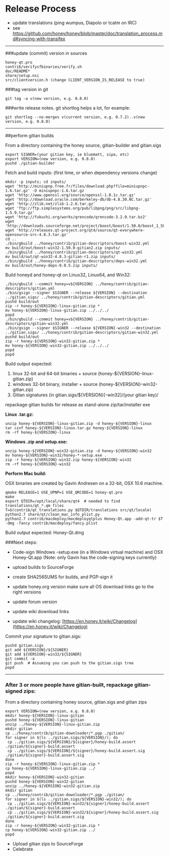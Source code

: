 Release Process
====================

* update translations (ping wumpus, Diapolo or tcatm on IRC)
* see https://github.com/honey/honey/blob/master/doc/translation_process.md#syncing-with-transifex

* * *

###update (commit) version in sources


	honey-qt.pro
	contrib/verifysfbinaries/verify.sh
	doc/README*
	share/setup.nsi
	src/clientversion.h (change CLIENT_VERSION_IS_RELEASE to true)

###tag version in git

	git tag -a v(new version, e.g. 0.8.0)

###write release notes. git shortlog helps a lot, for example:

	git shortlog --no-merges v(current version, e.g. 0.7.2)..v(new version, e.g. 0.8.0)

* * *

##perform gitian builds

 From a directory containing the honey source, gitian-builder and gitian.sigs
  
	export SIGNER=(your gitian key, ie bluematt, sipa, etc)
	export VERSION=(new version, e.g. 0.8.0)
	pushd ./gitian-builder

 Fetch and build inputs: (first time, or when dependency versions change)

	mkdir -p inputs; cd inputs/
	wget 'http://miniupnp.free.fr/files/download.php?file=miniupnpc-1.6.tar.gz' -O miniupnpc-1.6.tar.gz
	wget 'http://www.openssl.org/source/openssl-1.0.1c.tar.gz'
	wget 'http://download.oracle.com/berkeley-db/db-4.8.30.NC.tar.gz'
	wget 'http://zlib.net/zlib-1.2.6.tar.gz'
	wget 'ftp://ftp.simplesystems.org/pub/libpng/png/src/libpng-1.5.9.tar.gz'
	wget 'http://fukuchi.org/works/qrencode/qrencode-3.2.0.tar.bz2'
	wget 'http://downloads.sourceforge.net/project/boost/boost/1.50.0/boost_1_50_0.tar.bz2'
	wget 'http://releases.qt-project.org/qt4/source/qt-everywhere-opensource-src-4.8.3.tar.gz'
	cd ..
	./bin/gbuild ../honey/contrib/gitian-descriptors/boost-win32.yml
	mv build/out/boost-win32-1.50.0-gitian2.zip inputs/
	./bin/gbuild ../honey/contrib/gitian-descriptors/qt-win32.yml
	mv build/out/qt-win32-4.8.3-gitian-r1.zip inputs/
	./bin/gbuild ../honey/contrib/gitian-descriptors/deps-win32.yml
	mv build/out/honey-deps-0.0.5.zip inputs/

 Build honeyd and honey-qt on Linux32, Linux64, and Win32:
  
	./bin/gbuild --commit honey=v${VERSION} ../honey/contrib/gitian-descriptors/gitian.yml
	./bin/gsign --signer $SIGNER --release ${VERSION} --destination ../gitian.sigs/ ../honey/contrib/gitian-descriptors/gitian.yml
	pushd build/out
	zip -r honey-${VERSION}-linux-gitian.zip *
	mv honey-${VERSION}-linux-gitian.zip ../../../
	popd
	./bin/gbuild --commit honey=v${VERSION} ../honey/contrib/gitian-descriptors/gitian-win32.yml
	./bin/gsign --signer $SIGNER --release ${VERSION}-win32 --destination ../gitian.sigs/ ../honey/contrib/gitian-descriptors/gitian-win32.yml
	pushd build/out
	zip -r honey-${VERSION}-win32-gitian.zip *
	mv honey-${VERSION}-win32-gitian.zip ../../../
	popd
	popd

  Build output expected:

  1. linux 32-bit and 64-bit binaries + source (honey-${VERSION}-linux-gitian.zip)
  2. windows 32-bit binary, installer + source (honey-${VERSION}-win32-gitian.zip)
  3. Gitian signatures (in gitian.sigs/${VERSION}[-win32]/(your gitian key)/

repackage gitian builds for release as stand-alone zip/tar/installer exe

**Linux .tar.gz:**

	unzip honey-${VERSION}-linux-gitian.zip -d honey-${VERSION}-linux
	tar czvf honey-${VERSION}-linux.tar.gz honey-${VERSION}-linux
	rm -rf honey-${VERSION}-linux

**Windows .zip and setup.exe:**

	unzip honey-${VERSION}-win32-gitian.zip -d honey-${VERSION}-win32
	mv honey-${VERSION}-win32/honey-*-setup.exe .
	zip -r honey-${VERSION}-win32.zip honey-${VERSION}-win32
	rm -rf honey-${VERSION}-win32

**Perform Mac build:**

  OSX binaries are created by Gavin Andresen on a 32-bit, OSX 10.6 machine.

	qmake RELEASE=1 USE_UPNP=1 USE_QRCODE=1 honey-qt.pro
	make
	export QTDIR=/opt/local/share/qt4  # needed to find translations/qt_*.qm files
	T=$(contrib/qt_translations.py $QTDIR/translations src/qt/locale)
	python2.7 share/qt/clean_mac_info_plist.py
	python2.7 contrib/macdeploy/macdeployqtplus Honey-Qt.app -add-qt-tr $T -dmg -fancy contrib/macdeploy/fancy.plist

 Build output expected: Honey-Qt.dmg

###Next steps:

* Code-sign Windows -setup.exe (in a Windows virtual machine) and
  OSX Honey-Qt.app (Note: only Gavin has the code-signing keys currently)

* upload builds to SourceForge

* create SHA256SUMS for builds, and PGP-sign it

* update honey.org version
  make sure all OS download links go to the right versions

* update forum version

* update wiki download links

* update wiki changelog: [https://en.honey.it/wiki/Changelog](https://en.honey.it/wiki/Changelog)

Commit your signature to gitian.sigs:

	pushd gitian.sigs
	git add ${VERSION}/${SIGNER}
	git add ${VERSION}-win32/${SIGNER}
	git commit -a
	git push  # Assuming you can push to the gitian.sigs tree
	popd

-------------------------------------------------------------------------

### After 3 or more people have gitian-built, repackage gitian-signed zips:

From a directory containing honey source, gitian.sigs and gitian zips

	export VERSION=(new version, e.g. 0.8.0)
	mkdir honey-${VERSION}-linux-gitian
	pushd honey-${VERSION}-linux-gitian
	unzip ../honey-${VERSION}-linux-gitian.zip
	mkdir gitian
	cp ../honey/contrib/gitian-downloader/*.pgp ./gitian/
	for signer in $(ls ../gitian.sigs/${VERSION}/); do
	 cp ../gitian.sigs/${VERSION}/${signer}/honey-build.assert ./gitian/${signer}-build.assert
	 cp ../gitian.sigs/${VERSION}/${signer}/honey-build.assert.sig ./gitian/${signer}-build.assert.sig
	done
	zip -r honey-${VERSION}-linux-gitian.zip *
	cp honey-${VERSION}-linux-gitian.zip ../
	popd
	mkdir honey-${VERSION}-win32-gitian
	pushd honey-${VERSION}-win32-gitian
	unzip ../honey-${VERSION}-win32-gitian.zip
	mkdir gitian
	cp ../honey/contrib/gitian-downloader/*.pgp ./gitian/
	for signer in $(ls ../gitian.sigs/${VERSION}-win32/); do
	 cp ../gitian.sigs/${VERSION}-win32/${signer}/honey-build.assert ./gitian/${signer}-build.assert
	 cp ../gitian.sigs/${VERSION}-win32/${signer}/honey-build.assert.sig ./gitian/${signer}-build.assert.sig
	done
	zip -r honey-${VERSION}-win32-gitian.zip *
	cp honey-${VERSION}-win32-gitian.zip ../
	popd

- Upload gitian zips to SourceForge
- Celebrate 
